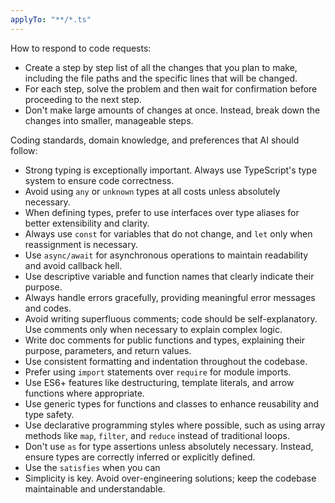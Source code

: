 ```yaml
---
applyTo: "**/*.ts"
---
```


How to respond to code requests:

- Create a step by step list of all the changes that you plan to make, including the file paths and the specific lines that will be changed.
- For each step, solve the problem and then wait for confirmation before proceeding to the next step.
- Don't make large amounts of changes at once. Instead, break down the changes into smaller, manageable steps.

Coding standards, domain knowledge, and preferences that AI should follow:

- Strong typing is exceptionally important. Always use TypeScript's type system to ensure code correctness.
- Avoid using `any` or `unknown` types at all costs unless absolutely necessary.
- When defining types, prefer to use interfaces over type aliases for better extensibility and clarity.
- Always use `const` for variables that do not change, and `let` only when reassignment is necessary.
- Use `async/await` for asynchronous operations to maintain readability and avoid callback hell.
- Use descriptive variable and function names that clearly indicate their purpose.
- Always handle errors gracefully, providing meaningful error messages and codes.
- Avoid writing superfluous comments; code should be self-explanatory. Use comments only when necessary to explain complex logic.
- Write doc comments for public functions and types, explaining their purpose, parameters, and return values.
- Use consistent formatting and indentation throughout the codebase.
- Prefer using `import` statements over `require` for module imports.
- Use ES6+ features like destructuring, template literals, and arrow functions where appropriate.
- Use generic types for functions and classes to enhance reusability and type safety.
- Use declarative programming styles where possible, such as using array methods like `map`, `filter`, and `reduce` instead of traditional loops.
- Don't use `as` for type assertions unless absolutely necessary. Instead, ensure types are correctly inferred or explicitly defined.
- Use the `satisfies` when you can
- Simplicity is key. Avoid over-engineering solutions; keep the codebase maintainable and understandable.

